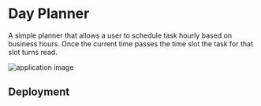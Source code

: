 # Day Planner

A simple planner that allows a user to schedule task hourly based on business hours. 
Once the current time passes the time slot the task for that slot turns read. 

![application image](https://i.gyazo.com/bc730773ea8df88896c071826654010a.png)

## Deployment
